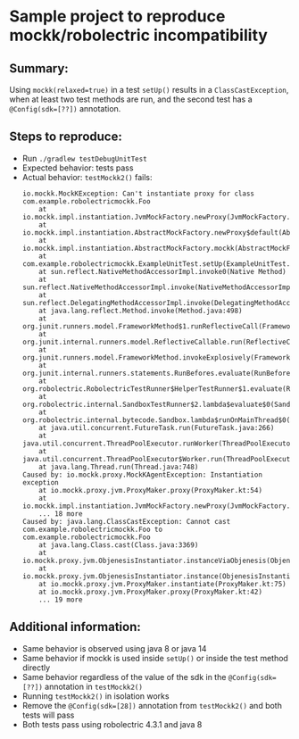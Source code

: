 Sample project to reproduce mockk/robolectric incompatibility
=============================================================

Summary:
--------
Using `mockk(relaxed=true)` in a test `setUp()` results in a `ClassCastException`, when at least two test methods are run, and the second test has a `@Config(sdk=[??])` annotation.

Steps to reproduce:
------------------
* Run `./gradlew testDebugUnitTest`
* Expected behavior: tests pass
* Actual behavior: `testMockk2()` fails:
    ```
    io.mockk.MockKException: Can't instantiate proxy for class com.example.robolectricmockk.Foo
    	at io.mockk.impl.instantiation.JvmMockFactory.newProxy(JvmMockFactory.kt:64)
    	at io.mockk.impl.instantiation.AbstractMockFactory.newProxy$default(AbstractMockFactory.kt:29)
    	at io.mockk.impl.instantiation.AbstractMockFactory.mockk(AbstractMockFactory.kt:59)
    	at com.example.robolectricmockk.ExampleUnitTest.setUp(ExampleUnitTest.kt:53)
    	at sun.reflect.NativeMethodAccessorImpl.invoke0(Native Method)
    	at sun.reflect.NativeMethodAccessorImpl.invoke(NativeMethodAccessorImpl.java:62)
    	at sun.reflect.DelegatingMethodAccessorImpl.invoke(DelegatingMethodAccessorImpl.java:43)
    	at java.lang.reflect.Method.invoke(Method.java:498)
    	at org.junit.runners.model.FrameworkMethod$1.runReflectiveCall(FrameworkMethod.java:50)
    	at org.junit.internal.runners.model.ReflectiveCallable.run(ReflectiveCallable.java:12)
    	at org.junit.runners.model.FrameworkMethod.invokeExplosively(FrameworkMethod.java:47)
    	at org.junit.internal.runners.statements.RunBefores.evaluate(RunBefores.java:24)
    	at org.robolectric.RobolectricTestRunner$HelperTestRunner$1.evaluate(RobolectricTestRunner.java:575)
    	at org.robolectric.internal.SandboxTestRunner$2.lambda$evaluate$0(SandboxTestRunner.java:263)
    	at org.robolectric.internal.bytecode.Sandbox.lambda$runOnMainThread$0(Sandbox.java:89)
    	at java.util.concurrent.FutureTask.run(FutureTask.java:266)
    	at java.util.concurrent.ThreadPoolExecutor.runWorker(ThreadPoolExecutor.java:1149)
    	at java.util.concurrent.ThreadPoolExecutor$Worker.run(ThreadPoolExecutor.java:624)
    	at java.lang.Thread.run(Thread.java:748)
    Caused by: io.mockk.proxy.MockKAgentException: Instantiation exception
    	at io.mockk.proxy.jvm.ProxyMaker.proxy(ProxyMaker.kt:54)
    	at io.mockk.impl.instantiation.JvmMockFactory.newProxy(JvmMockFactory.kt:34)
    	... 18 more
    Caused by: java.lang.ClassCastException: Cannot cast com.example.robolectricmockk.Foo to com.example.robolectricmockk.Foo
    	at java.lang.Class.cast(Class.java:3369)
    	at io.mockk.proxy.jvm.ObjenesisInstantiator.instanceViaObjenesis(ObjenesisInstantiator.kt:73)
    	at io.mockk.proxy.jvm.ObjenesisInstantiator.instance(ObjenesisInstantiator.kt:42)
    	at io.mockk.proxy.jvm.ProxyMaker.instantiate(ProxyMaker.kt:75)
    	at io.mockk.proxy.jvm.ProxyMaker.proxy(ProxyMaker.kt:42)
    	... 19 more
    ```

Additional information:
-----------------------
* Same behavior is observed using java 8 or java 14
* Same behavior if mockk is used inside `setUp()` or inside the test method directly
* Same behavior regardless of the value of the sdk in the `@Config(sdk=[??])` annotation in `testMockk2()`
* Running `testMockk2()` in isolation works
* Remove the `@Config(sdk=[28])` annotation from `testMockk2()` and both tests will pass
* Both tests pass using robolectric 4.3.1 and java 8
